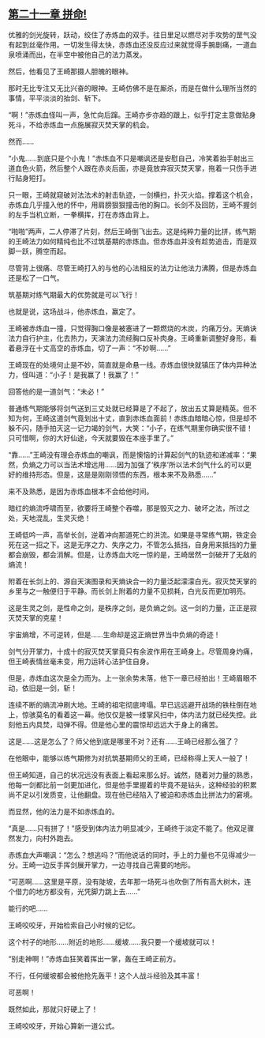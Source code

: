## [第二十一章 拼命!](https://www.xxbiquge.com/11_11207/8822860.html)


  优雅的剑光旋转，跃动，绞住了赤炼血的双手。往日里足以燃尽对手攻势的罡气没有起到丝毫作用。一切发生得太快，赤炼血还没反应过来就觉得手腕剧痛，一道血泉喷涌而出，在半空中被他自己的法力蒸发。

  然后，他看见了王崎那摄人胆魄的眼神。

  那时无比专注又无比兴奋的眼神。王崎仿佛不是在厮杀，而是在做什么理所当然的事情，平平淡淡的抬剑、斩下。

  “啊！”赤炼血怪叫一声，急忙向后蹿。王崎亦步亦趋的跟上，似乎打定主意做贴身死斗，不给赤炼血一点施展寂灭焚天掌的机会。

  然而……

  “小鬼……到底只是个小鬼！”赤炼血不只是嘲讽还是安慰自己，冷笑着抬手射出三道血色火箭，然后整个人跟在赤炎后面，亦是竟放弃寂灭焚天掌，拖着一只伤手进行贴身短打。

  只一眼，王崎就窥破对法法术的射击轨迹，一剑横扫，扑灭火焰。撑着这个机会，赤炼血几乎撞入他的怀中，用肩膀狠狠撞击他的胸口。长剑不及回防，王崎不握剑的左手当机立断，一拳横挥，打在赤炼血背上。

  “啪啪”两声，二人停滞了片刻，然后王崎倒飞出去。这是纯粹力量的比拼，练气期的王崎法力如何精纯也比不过筑基期的赤炼血。但赤炼血并没有趁势追击，而是双脚一跃，腾空而起。

  尽管背上很痛、尽管王崎打入的与他的心法相反的法力让他法力沸腾，但是赤炼血还是松了一口气。

  筑基期对练气期最大的优势就是可以飞行！

  也就是说，这场战斗，他赤炼血，赢定了。

  王崎被赤炼血一撞，只觉得胸口像是被塞进了一颗燃烧的木炭，灼痛万分。天熵诀法力自行护主，化去热力，天演法力流经胸口反补肉身。王崎重新调整好身形，看着悬浮在十丈高空的赤炼血，切了一声：“不妙啊……”

  王崎现在的处境何止是不妙，简直就是命悬一线。赤炼血很快就镇压了体内异种法力，怪叫道：“小子！是我赢了！我赢了！”

  回答他的是一道剑气：“未必！”

  普通练气期能够将剑气送到三丈处就已经算是了不起了，放出五丈算是精英。但不知为何，王崎这道剑气竟划出十丈，直到赤炼血面前！赤炼血暗暗心惊，但是却不躲不闪，随手拍灭这一记力竭的剑气，大笑：“小子，在练气期里你确实很不错！只可惜啊，你的大好仙途，今天就要毁在本座手里了。”

  “靠……”王崎没有理会赤炼血的嘲讽，而是懊恼的计算起剑气的轨迹和递减率：“果然，负熵之力可以当法术增远用……因为加强了‘秩序’所以法术剑气什么的可以更好的维持形态。但是，这是是刚刚领悟的东西，根本来不及熟悉……”

  来不及熟悉，是因为赤炼血根本不会给他时间。

  暗红的熵流呼啸而至，欲要将王崎整个吞噬，那是毁灭之力、破坏之法，所过之处，天地混乱，生灵灭绝！

  王崎低吟一声，高举长剑，逆着冲向那道死亡的洪流。如果是寻常练气期，铁定会死在这一招之下。这是无序之力、失序之力，不管怎么抵挡，自身用来抵挡的力量都会崩毁，都会消解。但是，让赤炼血大吃一惊的是，王崎居然一剑破开了无敌的熵流！

  附着在长剑上的、源自天演图录和天熵诀合一的力量泛起濛濛白光。寂灭焚天掌的乡里与之一触便归于平静。而长剑上附着的力量不见损耗，白光反而更加明亮。

  这是生灵之剑，是性命之剑，是秩序之剑，是负熵之剑。这一剑的力量，正正是寂灭焚天掌的克星！

  宇宙熵增，不可逆转，但是……生命却是这正熵世界当中负熵的奇迹！

  剑气分开掌力，十成十的寂灭焚天掌竟只有余波作用在王崎身上。尽管周身灼痛，但王崎表情丝毫未变，用力运转心法护住自身。

  但是，赤炼血这次是全力而为。上一张余势未落，他下一章已经拍出！王崎眉眼不动，依旧是一剑，斩！

  连续不断的熵流冲刷大地。王崎的祖宅彻底垮塌。早已远远避开战场的铁柱倒在地上，惊骇莫名的看着这一幕。他仅仅是被一缕掌风扫中，体内法力就已经失控。此刻他五内具焚，动弹不得。但是他心里的震惊却远远大于身上的痛苦。

  这是……这是怎么了？师父他到底是哪里不对？还有……王崎已经那么强了？

  在他眼中，能够以练气期修为对抗筑基期师父的王崎，已经称得上天人一般了！

  但王崎知道，自己的状况远没有表面上看起来那么好。诚然，随着对力量的熟悉，他每一剑都比前一剑更加进化，但是他手里握着的毕竟不是钻头，这种经验的积累尚不足以引发质变，让他翻盘。现在他已经陷入了被迫和赤炼血比拼法力的窘境。

  而显然，他的法力是不如赤炼血的。

  “真是……只有拼了！”感受到体内法力明显减少，王崎终于淡定不能了。他双足骤然发力，向村外跑去。

  赤炼血大声嘲讽：“怎么？想逃吗？”而他说话的同时，手上的力量也不见得减少一分。王崎一边反手挥剑展开掌力，一边寻找自己需要的地形。

  “可恶啊……这里是平原，没有陡坡，去年那一场死斗也吹倒了所有高大树木，连个借力的地方都没有，光凭脚力跳上去……”

  能行的吧……

  王崎咬咬牙，开始检索自己小时候的记忆。

  这个村子的地形……附近的地形……缓坡……我只要一个缓坡就可以！

  “别走神啊！”赤炼血狂笑着挥出一掌，轰在王崎正前方。

  不行，任何缓坡都会被他抢先轰平！这个人战斗经验及其丰富！

  可恶啊！

  既然如此，那就只好硬上了！

  王崎咬咬牙，开始心算新一道公式。
